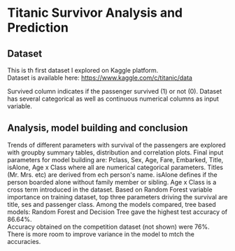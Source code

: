 # Titanic Survivor Analysis and Prediction

## Dataset
This is th first dataset I explored on Kaggle platform.   
Dataset is available here:
https://www.kaggle.com/c/titanic/data

Survived column indicates if the passenger survived (1) or not (0). Dataset has several categorical as well as continuous numerical columns as input variable. 

## Analysis, model building and conclusion
Trends of different parameters with survival of the passengers are explored with groupby summary tables, distribution and correlation plots. Final input parameters for model building are: Pclass, Sex, Age,	Fare, Embarked,	Title,	isAlone,	Age x Class where all are numerical categorical parameters. Titles (Mr. Mrs. etc) are derived from ech person's name. isAlone defines if the person boarded alone without family member or sibling. Age x Class is a cross term introduced in the dataset. Based on Random Forest variable importance on training dataset, top three parameters driving the survival are title, ses and passenger class. Among the models compared, tree based models: Random Forest and Decision Tree gave the highest test accuracy of 86.64%.  
Accuracy obtained on the competition dataset (not shown) were 76%. There is more room to improve variance in the model to mtch the accuracies. 
